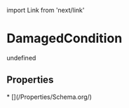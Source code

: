 import Link from 'next/link'
# DamagedCondition

undefined

## Properties

<Grid>
* [](/Properties/Schema.org/)

</Grid>


